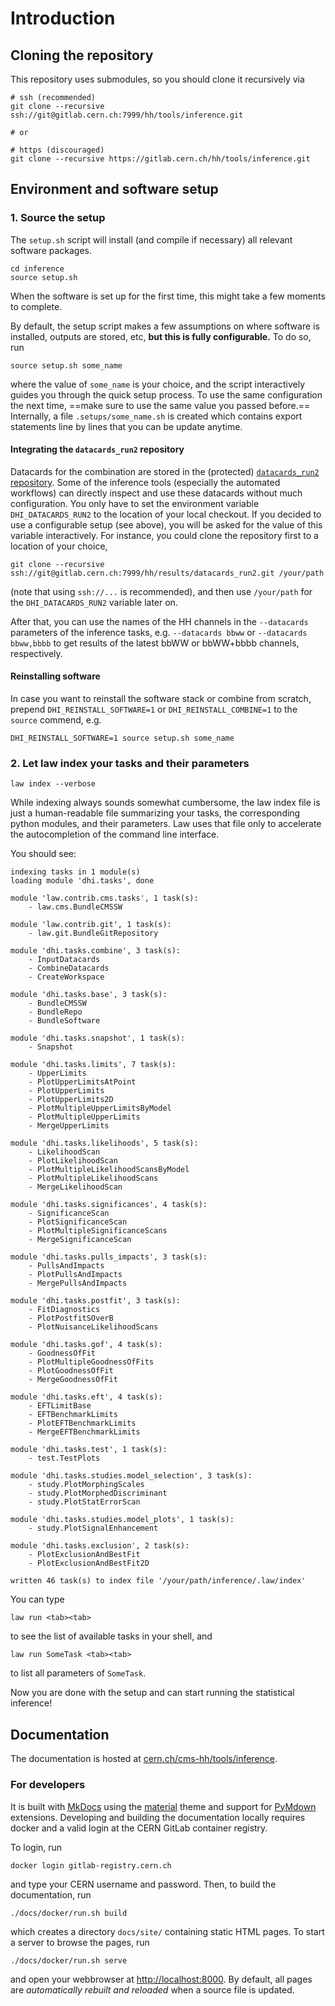 # Introduction

## Cloning the repository

This repository uses submodules, so you should clone it recursively via

```shell
# ssh (recommended)
git clone --recursive ssh://git@gitlab.cern.ch:7999/hh/tools/inference.git

# or

# https (discouraged)
git clone --recursive https://gitlab.cern.ch/hh/tools/inference.git
```


## Environment and software setup

### 1. Source the setup

The `setup.sh` script will install (and compile if necessary) all relevant software packages.

```shell
cd inference
source setup.sh
```

When the software is set up for the first time, this might take a few moments to complete.

By default, the setup script makes a few assumptions on where software is installed, outputs are stored, etc, **but this is fully configurable.**
To do so, run

```shell
source setup.sh some_name
```

where the value of `some_name` is your choice, and the script interactively guides you through the quick setup process.
To use the same configuration the next time, ==make sure to use the same value you passed before.==
Internally, a file `.setups/some_name.sh` is created which contains export statements line by lines that you can be update anytime.


#### Integrating the `datacards_run2` repository

Datacards for the combination are stored in the (protected) [`datacards_run2` repository](https://gitlab.cern.ch/hh/results/datacards_run2).
Some of the inference tools (especially the automated workflows) can directly inspect and use these datacards without much configuration.
You only have to set the environment variable `DHI_DATACARDS_RUN2` to the location of your local checkout.
If you decided to use a configurable setup (see above), you will be asked for the value of this variable interactively.
For instance, you could clone the repository first to a location of your choice,

```shell
git clone --recursive ssh://git@gitlab.cern.ch:7999/hh/results/datacards_run2.git /your/path
```

(note that using `ssh://...` is recommended), and then use `/your/path` for the `DHI_DATACARDS_RUN2` variable later on.

After that, you can use the names of the HH channels in the `--datacards` parameters of the inference tasks, e.g. `--datacards bbww` or `--datacards bbww,bbbb` to get results of the latest bbWW or bbWW+bbbb channels, respectively.


#### Reinstalling software

In case you want to reinstall the software stack or combine from scratch, prepend `DHI_REINSTALL_SOFTWARE=1` or `DHI_REINSTALL_COMBINE=1` to the `source` commend, e.g.

```shell
DHI_REINSTALL_SOFTWARE=1 source setup.sh some_name
```


### 2. Let law index your tasks and their parameters

```shell
law index --verbose
```

While indexing always sounds somewhat cumbersome, the law index file is just a human-readable file summarizing your tasks, the corresponding python modules, and their parameters.
Law uses that file only to accelerate the autocompletion of the command line interface.

You should see:

```shell
indexing tasks in 1 module(s)
loading module 'dhi.tasks', done

module 'law.contrib.cms.tasks', 1 task(s):
    - law.cms.BundleCMSSW

module 'law.contrib.git', 1 task(s):
    - law.git.BundleGitRepository

module 'dhi.tasks.combine', 3 task(s):
    - InputDatacards
    - CombineDatacards
    - CreateWorkspace

module 'dhi.tasks.base', 3 task(s):
    - BundleCMSSW
    - BundleRepo
    - BundleSoftware

module 'dhi.tasks.snapshot', 1 task(s):
    - Snapshot

module 'dhi.tasks.limits', 7 task(s):
    - UpperLimits
    - PlotUpperLimitsAtPoint
    - PlotUpperLimits
    - PlotUpperLimits2D
    - PlotMultipleUpperLimitsByModel
    - PlotMultipleUpperLimits
    - MergeUpperLimits

module 'dhi.tasks.likelihoods', 5 task(s):
    - LikelihoodScan
    - PlotLikelihoodScan
    - PlotMultipleLikelihoodScansByModel
    - PlotMultipleLikelihoodScans
    - MergeLikelihoodScan

module 'dhi.tasks.significances', 4 task(s):
    - SignificanceScan
    - PlotSignificanceScan
    - PlotMultipleSignificanceScans
    - MergeSignificanceScan

module 'dhi.tasks.pulls_impacts', 3 task(s):
    - PullsAndImpacts
    - PlotPullsAndImpacts
    - MergePullsAndImpacts

module 'dhi.tasks.postfit', 3 task(s):
    - FitDiagnostics
    - PlotPostfitSOverB
    - PlotNuisanceLikelihoodScans

module 'dhi.tasks.gof', 4 task(s):
    - GoodnessOfFit
    - PlotMultipleGoodnessOfFits
    - PlotGoodnessOfFit
    - MergeGoodnessOfFit

module 'dhi.tasks.eft', 4 task(s):
    - EFTLimitBase
    - EFTBenchmarkLimits
    - PlotEFTBenchmarkLimits
    - MergeEFTBenchmarkLimits

module 'dhi.tasks.test', 1 task(s):
    - test.TestPlots

module 'dhi.tasks.studies.model_selection', 3 task(s):
    - study.PlotMorphingScales
    - study.PlotMorphedDiscriminant
    - study.PlotStatErrorScan

module 'dhi.tasks.studies.model_plots', 1 task(s):
    - study.PlotSignalEnhancement

module 'dhi.tasks.exclusion', 2 task(s):
    - PlotExclusionAndBestFit
    - PlotExclusionAndBestFit2D

written 46 task(s) to index file '/your/path/inference/.law/index'
```

You can type

```shell
law run <tab><tab>
```

to see the list of available tasks in your shell, and

```shell
law run SomeTask <tab><tab>
```

to list all parameters of `SomeTask`.

Now you are done with the setup and can start running the statistical inference!


## Documentation

The documentation is hosted at [cern.ch/cms-hh/tools/inference](https://cern.ch/cms-hh/tools/inference).


### For developers

It is built with [MkDocs](https://www.mkdocs.org) using the [material](https://squidfunk.github.io/mkdocs-material) theme and support for [PyMdown](https://facelessuser.github.io/pymdown-extensions) extensions.
Developing and building the documentation locally requires docker and a valid login at the CERN GitLab container registry.

To login, run

```shell
docker login gitlab-registry.cern.ch
```

and type your CERN username and password.
Then, to build the documentation, run

```shell
./docs/docker/run.sh build
```

which creates a directory `docs/site/` containing static HTML pages.
To start a server to browse the pages, run

```shell
./docs/docker/run.sh serve
```

and open your webbrowser at [http://localhost:8000](http://localhost:8000).
By default, all pages are *automatically rebuilt and reloaded* when a source file is updated.
